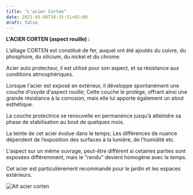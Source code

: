 ```yaml
---
title: "L'acier Corten"
date: 2021-05-06T16:35:51+02:00
draft: false
---
```


**L'ACIER CORTEN (aspect rouille) :**

L’alliage CORTEN est constitué de fer, auquel ont été ajoutés du cuivre, du phosphore, du silicium, du nickel et du chrome.

Acier auto protecteur, il est utilisé pour son aspect, et sa résistance aux conditions atmosphériques.

Lorsque l'acier est exposé en extérieur, il développe spontanément une couche d'oxyde d'aspect rouille; Cette couche le protège, offrant ainsi une grande résistance à la corrosion, mais elle lui apporte également un atout esthétique.

La couche protectrice se renouvelle en permanence jusqu’à atteindre sa phase de stabilisation au bout de quelques mois.

La teinte de cet acier évolue dans le temps; Les différences de nuance dépendent de l’exposition des surfaces à la lumière, de l’humidité etc.

L'aspect sur un même ouvrage, peut-être différent si cetaines parties sont exposées différemment, mais le "rendu" devient homogène avec le temps.

Cet acier est particulièrement recommandé pour le jardin et les espaces extérieurs.
  
![Alt acier corten](https://philk59.github.io/my-blog/images/panneaucorten.jpg)



